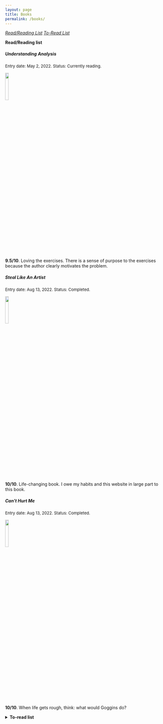 ```yaml
---
layout: page
title: Books
permalink: /books/
---
```


<a name="toc"></a>

[_Read/Reading List_](#rl) [_To-Read List_](#tbr) 




<a name="rl"></a>

<b>Read/Reading list</b>


##### Understanding Analysis
<font size="2"> Entry date: May 2, 2022. Status: Currently reading.</font> 


<img src="https://images-na.ssl-images-amazon.com/images/I/310O3IYeQ4L._SX330_BO1,204,203,200_.jpg" width="15%" />

**9.5/10**. Loving the exercises. There is a sense of purpose to the exercises because the author clearly motivates the problem.



<div class="divider"></div>

##### Steal Like An Artist
<font size="2"> Entry date: Aug 13, 2022. Status: Completed.</font> 


<img src="https://64.media.tumblr.com/37c3bf5e473f43ba44958159ccaf64df/tumblr_nnmwqgEbga1qz6f4bo1_1280.jpg" width="15%" />

**10/10**. Life-changing book. I owe my habits and this website in large part to this book.



<div class="divider"></div>

##### Can't Hurt Me
<font size="2"> Entry date: Aug 13, 2022. Status: Completed.</font> 


<img src="https://images-na.ssl-images-amazon.com/images/I/812jTyNSu1L.jpg" width="15%" />

**10/10**. When life gets rough, think: what would Goggins do?



<div class="divider"></div>

<a name="tbr"></a>

<details>
<summary><b>To-read list</b></summary>

<ul>

<li>Axler's Linear Algebra</li>
<li>Aluffi's Algebra: Chapter 0</li>
<li>Jocko's Discipline Equals Freedom</li>

</ul>

</details>